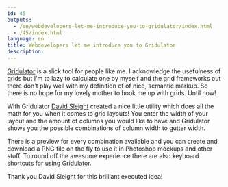 ```yaml
---
id: 45
outputs:
  - /en/webdevelopers-let-me-introduce-you-to-gridulator/index.html
  - /45/index.html
language: en
title: Webdevelopers let me introduce you to Gridulator
description:
---
```


<p>
<a href="http://gridulator.com/">Gridulator</a> is a slick tool for people like me. I acknowledge the usefulness of grids but I'm to lazy to calculate one by myself and the grid frameworks out there don't play well with my definition of of nice, semantic markup. So there is no hope for my lovely mother to hook me up with grids. Until now!
</p>
<p>
With Gridulator <a href="http://stuntbox.com/blog/2010/09/say-hello-to-gridulator/">David Sleight</a> created a nice little utility which does all the math for you when it comes to grid layouts! You enter the width of your layout and the amount of columns you would like to have and Gridulator shows you the possible combinations of column width to gutter width.
</p>
<p>
There is a preview for every combination available and you can create and download a PNG file on the fly to use it in Photoshop mockups and other stuff. To round off the awesome experience there are also keyboard shortcuts for using Gridulator.
</p>
<p>
Thank you David Sleight for this brilliant executed idea!
</p>
